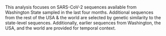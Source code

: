 This analysis focuses on SARS-CoV-2 sequences available from Washington State sampled in the last four months. Additional sequences from the rest of the USA & the world are selected by genetic similarity to the state-level sequences. Additionally, earlier sequences from Washington, the USA, and the world are provided for temporal context.
